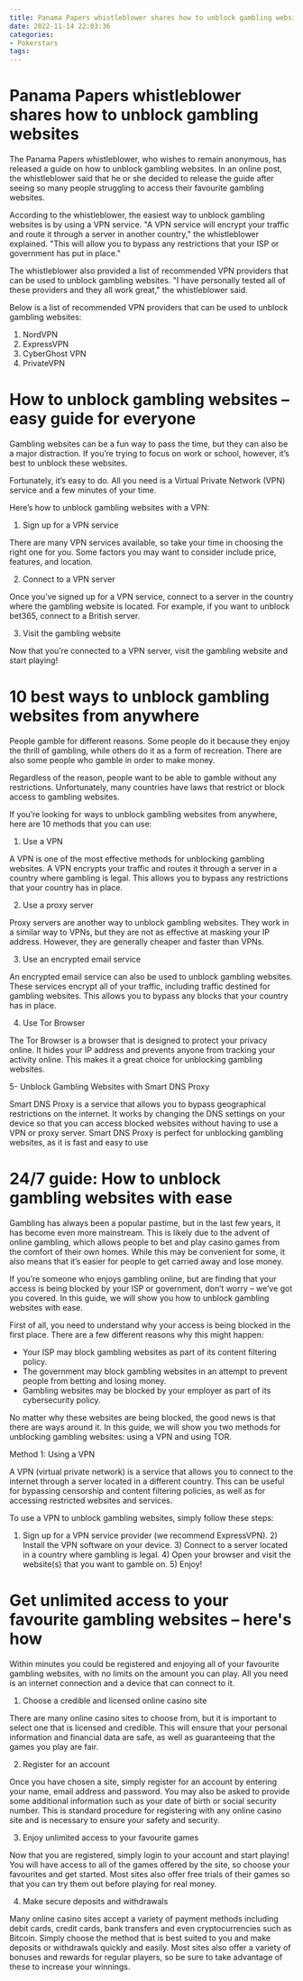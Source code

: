 ```yaml
---
title: Panama Papers whistleblower shares how to unblock gambling websites 
date: 2022-11-14 22:03:36
categories:
- Pokerstars
tags:
---
```



#  Panama Papers whistleblower shares how to unblock gambling websites 

The Panama Papers whistleblower, who wishes to remain anonymous, has released a guide on how to unblock gambling websites. In an online post, the whistleblower said that he or she decided to release the guide after seeing so many people struggling to access their favourite gambling websites. 

According to the whistleblower, the easiest way to unblock gambling websites is by using a VPN service. "A VPN service will encrypt your traffic and route it through a server in another country," the whistleblower explained. "This will allow you to bypass any restrictions that your ISP or government has put in place." 

The whistleblower also provided a list of recommended VPN providers that can be used to unblock gambling websites. "I have personally tested all of these providers and they all work great," the whistleblower said. 

Below is a list of recommended VPN providers that can be used to unblock gambling websites: 

1. NordVPN 
2. ExpressVPN 
3. CyberGhost VPN 
4. PrivateVPN

#  How to unblock gambling websites – easy guide for everyone 

Gambling websites can be a fun way to pass the time, but they can also be a major distraction. If you’re trying to focus on work or school, however, it’s best to unblock these websites.

Fortunately, it’s easy to do. All you need is a Virtual Private Network (VPN) service and a few minutes of your time. 

Here’s how to unblock gambling websites with a VPN: 

1. Sign up for a VPN service 

There are many VPN services available, so take your time in choosing the right one for you. Some factors you may want to consider include price, features, and location. 

2. Connect to a VPN server 

Once you’ve signed up for a VPN service, connect to a server in the country where the gambling website is located. For example, if you want to unblock bet365, connect to a British server. 

3. Visit the gambling website 

Now that you’re connected to a VPN server, visit the gambling website and start playing!

#  10 best ways to unblock gambling websites from anywhere 

People gamble for different reasons. Some people do it because they enjoy the thrill of gambling, while others do it as a form of recreation. There are also some people who gamble in order to make money.

Regardless of the reason, people want to be able to gamble without any restrictions. Unfortunately, many countries have laws that restrict or block access to gambling websites.

If you’re looking for ways to unblock gambling websites from anywhere, here are 10 methods that you can use:

1. Use a VPN

A VPN is one of the most effective methods for unblocking gambling websites. A VPN encrypts your traffic and routes it through a server in a country where gambling is legal. This allows you to bypass any restrictions that your country has in place.

2. Use a proxy server

Proxy servers are another way to unblock gambling websites. They work in a similar way to VPNs, but they are not as effective at masking your IP address. However, they are generally cheaper and faster than VPNs.

3. Use an encrypted email service

An encrypted email service can also be used to unblock gambling websites. These services encrypt all of your traffic, including traffic destined for gambling websites. This allows you to bypass any blocks that your country has in place.

4. Use Tor Browser

The Tor Browser is a browser that is designed to protect your privacy online. It hides your IP address and prevents anyone from tracking your activity online. This makes it a great choice for unblocking gambling websites.


5- Unblock Gambling Websites with Smart DNS Proxy 

 Smart DNS Proxy is a service that allows you to bypass geographical restrictions on the internet. It works by changing the DNS settings on your device so that you can access blocked websites without having to use a VPN or proxy server. Smart DNS Proxy is perfect for unblocking gambling websites, as it is fast and easy to use

#  24/7 guide: How to unblock gambling websites with ease 

Gambling has always been a popular pastime, but in the last few years, it has become even more mainstream. This is likely due to the advent of online gambling, which allows people to bet and play casino games from the comfort of their own homes. While this may be convenient for some, it also means that it’s easier for people to get carried away and lose money.

If you’re someone who enjoys gambling online, but are finding that your access is being blocked by your ISP or government, don’t worry – we’ve got you covered. In this guide, we will show you how to unblock gambling websites with ease.

First of all, you need to understand why your access is being blocked in the first place. There are a few different reasons why this might happen:

- Your ISP may block gambling websites as part of its content filtering policy.
- The government may block gambling websites in an attempt to prevent people from betting and losing money.
- Gambling websites may be blocked by your employer as part of its cybersecurity policy.

No matter why these websites are being blocked, the good news is that there are ways around it. In this guide, we will show you two methods for unblocking gambling websites: using a VPN and using TOR.

 Method 1: Using a VPN 

A VPN (virtual private network) is a service that allows you to connect to the internet through a server located in a different country. This can be useful for bypassing censorship and content filtering policies, as well as for accessing restricted websites and services.

To use a VPN to unblock gambling websites, simply follow these steps: 
1) Sign up for a VPN service provider (we recommend ExpressVPN).  2) Install the VPN software on your device.  3) Connect to a server located in a country where gambling is legal.  4) Open your browser and visit the website(s) that you want to gamble on.  5) Enjoy!















#  Get unlimited access to your favourite gambling websites – here's how

Within minutes you could be registered and enjoying all of your favourite gambling websites, with no limits on the amount you can play. All you need is an internet connection and a device that can connect to it.

1. Choose a credible and licensed online casino site

There are many online casino sites to choose from, but it is important to select one that is licensed and credible. This will ensure that your personal information and financial data are safe, as well as guaranteeing that the games you play are fair.

2. Register for an account

Once you have chosen a site, simply register for an account by entering your name, email address and password. You may also be asked to provide some additional information such as your date of birth or social security number. This is standard procedure for registering with any online casino site and is necessary to ensure your safety and security.

3. Enjoy unlimited access to your favourite games

Now that you are registered, simply login to your account and start playing! You will have access to all of the games offered by the site, so choose your favourites and get started. Most sites also offer free trials of their games so that you can try them out before playing for real money.

4. Make secure deposits and withdrawals

Many online casino sites accept a variety of payment methods including debit cards, credit cards, bank transfers and even cryptocurrencies such as Bitcoin. Simply choose the method that is best suited to you and make deposits or withdrawals quickly and easily. Most sites also offer a variety of bonuses and rewards for regular players, so be sure to take advantage of these to increase your winnings.